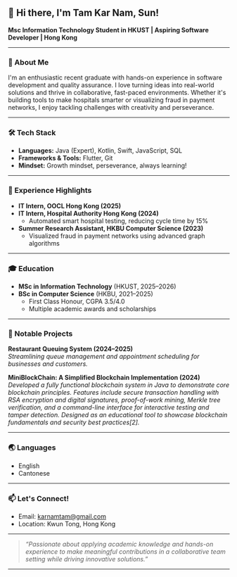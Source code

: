 ## 👋 Hi there, I'm Tam Kar Nam, Sun!

**Msc Information Technology Student in HKUST | Aspiring Software Developer | Hong Kong**

---

### 🚀 About Me

I'm an enthusiastic recent graduate with hands-on experience in software development and quality assurance. I love turning ideas into real-world solutions and thrive in collaborative, fast-paced environments. Whether it's building tools to make hospitals smarter or visualizing fraud in payment networks, I enjoy tackling challenges with creativity and perseverance.

---

### 🛠️ Tech Stack

- **Languages:** Java (Expert), Kotlin, Swift, JavaScript, SQL
- **Frameworks & Tools:** Flutter, Git
- **Mindset:** Growth mindset, perseverance, always learning!

---

### 💼 Experience Highlights

- **IT Intern, OOCL Hong Kong (2025)**
- **IT Intern, Hospital Authority Hong Kong (2024)**
  - Automated smart hospital testing, reducing cycle time by 15%
- **Summer Research Assistant, HKBU Computer Science (2023)**
  - Visualized fraud in payment networks using advanced graph algorithms

---

### 🎓 Education

- **MSc in Information Technology** (HKUST, 2025–2026)
- **BSc in Computer Science** (HKBU, 2021–2025)
  - First Class Honour, CGPA 3.5/4.0
  - Multiple academic awards and scholarships

---

### 🌟 Notable Projects

**Restaurant Queuing System (2024–2025)**  
*Streamlining queue management and appointment scheduling for businesses and customers.*

**MiniBlockChain: A Simplified Blockchain Implementation (2024)**  
*Developed a fully functional blockchain system in Java to demonstrate core blockchain principles. Features include secure transaction handling with RSA encryption and digital signatures, proof-of-work mining, Merkle tree verification, and a command-line interface for interactive testing and tamper detection. Designed as an educational tool to showcase blockchain fundamentals and security best practices[2].*

---

### 🌏 Languages

- English
- Cantonese

---

### 📫 Let's Connect!

- Email: karnamtam@gmail.com
- Location: Kwun Tong, Hong Kong

---

> *“Passionate about applying academic knowledge and hands-on experience to make meaningful contributions in a collaborative team setting while driving innovative solutions.”*

---




